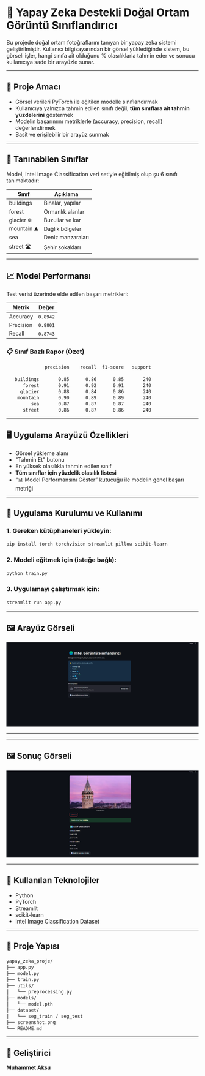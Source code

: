 # 🧠 Yapay Zeka Destekli Doğal Ortam Görüntü Sınıflandırıcı

Bu projede doğal ortam fotoğraflarını tanıyan bir yapay zeka sistemi geliştirilmiştir. Kullanıcı bilgisayarından bir görsel yüklediğinde sistem, bu görseli işler, hangi sınıfa ait olduğunu % olasılıklarla tahmin eder ve sonucu kullanıcıya sade bir arayüzle sunar.

---

## 🎯 Proje Amacı

- Görsel verileri PyTorch ile eğitilen modelle sınıflandırmak  
- Kullanıcıya yalnızca tahmin edilen sınıfı değil, **tüm sınıflara ait tahmin yüzdelerini** göstermek  
- Modelin başarımını metriklerle (accuracy, precision, recall) değerlendirmek  
- Basit ve erişilebilir bir arayüz sunmak

---

## 📂 Tanınabilen Sınıflar

Model, Intel Image Classification veri setiyle eğitilmiş olup şu 6 sınıfı tanımaktadır:

| Sınıf      | Açıklama              |
|------------|------------------------|
| buildings  | Binalar, yapılar       |
| forest     | Ormanlık alanlar       |
| glacier ❄   | Buzullar ve kar        |
| mountain ⛰  | Dağlık bölgeler        |
| sea        | Deniz manzaraları      |
| street 🛣    | Şehir sokakları        |

---

## 📈 Model Performansı

Test verisi üzerinde elde edilen başarı metrikleri:

| Metrik     | Değer   |
|------------|---------|
| Accuracy   | `0.8942` |
| Precision  | `0.8801` |
| Recall     | `0.8743` |

### 📋 Sınıf Bazlı Rapor (Özet)

```
              precision    recall  f1-score   support

   buildings       0.85      0.86      0.85       240
      forest       0.91      0.92      0.91       240
     glacier       0.88      0.84      0.86       240
    mountain       0.90      0.89      0.89       240
         sea       0.87      0.87      0.87       240
      street       0.86      0.87      0.86       240
```

---

## 🖥️ Uygulama Arayüzü Özellikleri

- Görsel yükleme alanı
- "Tahmin Et" butonu
- En yüksek olasılıkla tahmin edilen sınıf
- **Tüm sınıflar için yüzdelik olasılık listesi**
- “📊 Model Performansını Göster” kutucuğu ile modelin genel başarı metriği

---

## 🚀 Uygulama Kurulumu ve Kullanımı

### 1. Gereken kütüphaneleri yükleyin:
```bash
pip install torch torchvision streamlit pillow scikit-learn
```

### 2. Modeli eğitmek için (isteğe bağlı):
```bash
python train.py
```

### 3. Uygulamayı çalıştırmak için:
```bash
streamlit run app.py
```

---

## 🖼️ Arayüz Görseli

![Uygulama Ekranı](./screenshots/arayuz.png)

---

---

## 🖼️ Sonuç Görseli

![Uygulama Ekranı](./screenshots/sonuc.png)

---

## 🧱 Kullanılan Teknolojiler

- Python
- PyTorch
- Streamlit
- scikit-learn
- Intel Image Classification Dataset

---

## 📁 Proje Yapısı

```
yapay_zeka_proje/
├── app.py
├── model.py
├── train.py
├── utils/
│   └── preprocessing.py
├── models/
│   └── model.pth
├── dataset/
│   └── seg_train / seg_test
├── screenshot.png
└── README.md
```

---

## 👤 Geliştirici

**Muhammet Aksu**  
